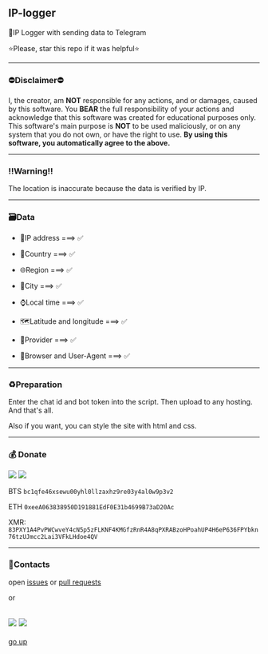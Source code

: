 <a id ="up"></a>
IP-logger
---
📡IP Logger with sending data to Telegram

⭐Please, star this repo if it was helpful⭐

---
### ⛔Disclaimer⛔

I, the creator, am __NOT__ responsible for any actions, and or damages, caused by this software. You __BEAR__ the full responsibility of your actions and acknowledge that this software was created for educational purposes only. This software's main purpose is __NOT__ to be used maliciously, or on any system that you do not own, or have the right to use. __By using this software, you automatically agree to the above.__

---
### ‼Warning‼

The location is inaccurate because the data is verified by IP.

---
### 🗃Data

* 📡IP address ===> ✅

* 🏴Country ===> ✅

* 🌐Region ===> ✅

* 🌇City ===> ✅

* ⌚Local time ===> ✅

* 🗺Latitude and longitude ===> ✅

* 📶Provider ===> ✅

* 🧭Browser and User-Agent ===> ✅

---

### ♻Preparation

Enter the chat id and bot token into the script.
Then upload to any hosting.
And that's all.

Also if you want, you can style the site with html and css.

---
### 💰 Donate
   <a href="https://www.donationalerts.com/r/nick_vinesmoke"><img src="https://img.shields.io/badge/Donationalerts-F37623?style=for-the-badge&logo=Cash%20App&logoColor=white"></a>
   <a href="https://patreon.com/NickVinesmoke"><img src="https://img.shields.io/badge/Patreon-F96854?style=for-the-badge&logo=patreon&logoColor=white"></a>
   
  BTS <code>bc1qfe46xsewu00yhl0llzaxhz9re03y4al0w9p3v2</code>
  
  ETH <code>0xeeA063838950D191881EdF0E31b4699B73aD20Ac</code>
  
  XMR: <code>83PXY1A4PvPWCwveY4cN5p5zFLKNF4KMGfzRnR4A8qPXRABzoHPoahUP4H6eP636FPYbkn76tzUJmcc2Lai3VFkLHdoe4QV</code>

---
### 📲Contacts

open [issues](https://github.com/Nick-Vinesmoke/IP-logger/issues) or [pull requests](https://github.com/Nick-Vinesmoke/IP-logger/pulls)

or 

<a href="https://github.com/Nick-Vinesmoke"><img src="https://img.shields.io/badge/GitHub-100000?style=for-the-badge&logo=github&logoColor=white"></a>
   <a href="https://discordapp.com/users/798503509522645012/"><img src="https://img.shields.io/badge/Discord-003E54?style=for-the-badge&logo=Discord&logoColor=white"></a>
---
[go up](#up)
